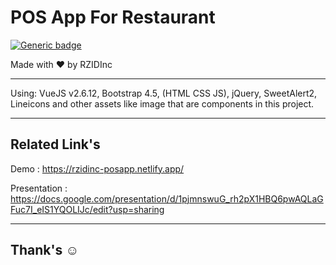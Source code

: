 # POS App For Restaurant
[![Generic badge](https://img.shields.io/badge/build-pass-success.svg)](https://shields.io/)

Made with :heart: by RZIDInc

---

Using: VueJS v2.6.12, Bootstrap 4.5, (HTML CSS JS), jQuery, SweetAlert2, Lineicons and other assets like image that are components in this project.

---
## Related Link's
Demo            : https://rzidinc-posapp.netlify.app/

Presentation    : https://docs.google.com/presentation/d/1pjmnswuG_rh2pX1HBQ6pwAQLaGFuc7I_eIS1YQOLIJc/edit?usp=sharing

---

## Thank's :relaxed: